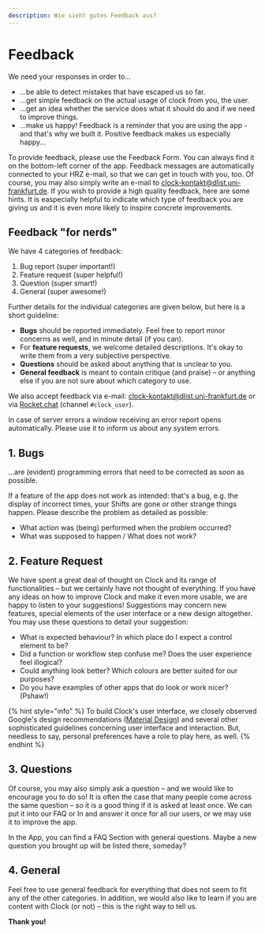 ```yaml
---
description: Wie sieht gutes Feedback aus?
---
```


# Feedback

We need your responses in order to...

* ...be able to detect mistakes that have escaped us so far.
* ...get simple feedback on the actual usage of clock from you, the user.
* ...get an idea whether the service does what it should do and if we need to improve things.
* ...make us happy! Feedback is a reminder that you are using the app - and that's why we built it. Positive feedback makes us especially happy...

To provide feedback, please use the Feedback Form. You can always find it on the bottom-left corner of the app. Feedback messages are automatically connected to your HRZ e-mail, so that we can get in touch with you, too. Of course, you may also simply write an e-mail to [clock-kontakt@dlist.uni-frankfurt.de](mailto:clock-kontakt@dlist.uni-frankfurt.de). If you wish to provide a high quality feedback, here are some hints. It is easpecially helpful to indicate which type of feedback you are giving us and it is even more likely to inspire concrete improvements.

## Feedback "for nerds"

We have 4 categories of feedback:

1. Bug report \(super important!\)
2. Feature request \(super helpful!\)
3. Question \(super smart!\)
4. General \(super awesome!\)

Further details for the individual categories are given below, but here is a short guideline:

* **Bugs** should be reported immediately. Feel free to report minor concerns as well, and in minute detail \(if you can\).
* For **feature requests**, we welcome detailed descriptions. It's okay to write them from a very subjective perspective.
* **Questions** should be asked about anything that is unclear to you.
* **General feedback** is meant to contain critique \(and praise\) – or anything else if you are not sure about which category to use.

We also accept feedback via e-mail: [clock-kontakt@dlist.uni-frankfurt.de](mailto:clock-kontakt@dlist.uni-frankfurt.de) or via [Rocket.chat](https://chat.studiumdigitale.uni-frankfurt.de/channel/clock_user) \(channel `#clock_user`\).

In case of server errors a window receiving an error report opens automatically. Please use it to inform us about any system errors.

## 1. Bugs

...are \(evident\) programming errors that need to be corrected as soon as possible.

If a feature of the app does not work as intended: that's a bug, e.g. the display of incorrect times, your Shifts are gone or other strange things happen. Please describe the problem as detailed as possible:

* What action was \(being\) performed when the problem occurred?
* What was supposed to happen / What does not work?

## 2. Feature Request

We have spent a great deal of thought on Clock and its range of functionalities – but we certainly have not thought of everything. If you have any ideas on how to improve Clock and make it even more usable, we are happy to listen to your suggestions! Suggestions may concern new features, special elements of the user interface or a new design altogether. You may use these questions to detail your suggestion:

* What is expected behaviour? In which place do I expect a control element to be?
* Did a function or workflow step confuse me? Does the user experience feel illogical?
* Could anything look better? Which colours are better suited for our purposes?
* Do you have examples of other apps that do look or work nicer? \(Pshaw!\)

{% hint style="info" %}
To build Clock's user interface, we closely observed Google's design recommendations \([Material Design](https://github.com/ClockGU/handbook/tree/c6a3efe17c130c71ac14b67706cb399e4d331dfb/en/about.md#Design)\) and several other sophisticated guidelines concerning user interface and interaction. But, needless to say, personal preferences have a role to play here, as well.
{% endhint %}

## 3. Questions

Of course, you may also simply ask a question – and we would like to encourage you to do so! It is often the case that many people come across the same question – so it is a good thing if it is asked at least once. We can put it into our FAQ or In and answer it once for all our users, or we may use it to improve the app.

In the App, you can find a FAQ Section with general questions. Maybe a new question you brought up will be listed there, someday?

## 4. General

Feel free to use general feedback for everything that does not seem to fit any of the other categories. In addition, we would also like to learn if you are content with Clock \(or not\) – this is the right way to tell us.

**Thank you!**

